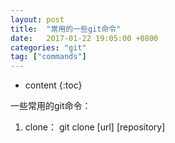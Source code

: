 ```yaml
---
layout: post
title:  "常用的一些git命令"
date:   2017-01-22 19:05:00 +0800
categories: "git"
tag: ["commands"]
---
```



* content
{:toc}

一些常用的git命令：
1. clone： git clone [url] [repository]

